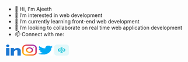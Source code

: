 - 👋 Hi, I'm Ajeeth
- 👀 I’m interested in web development
- 🌱 I’m currently learning front-end web development
- 💞️ I’m looking to collaborate on real time web application development
- 📫 Connect with me:
<p align="left">
  <a href="https://linkedin.com/in/ajeethnatarajan" target="blank"><img align="center" src="linkedin.svg" alt="ajeethnatarajan" height="30" width="40" /></a>
  <a href="https://instagram.com/asperand_creations" target="blank"><img align="center" src="instagram.svg" alt="asperand_creations" height="30" width="40" /></a>
  <a href="https://twitter.com/iam_ajeeth" target="blank"><img align="center" src="twitter.svg" alt="iam_ajeeth" height="30" width="40" /></a>
  <a href="https://codepen.io/ajeethcse" target="blank"><img align="center" src="codepen.svg" alt="ajeethcse" height="30" width="40" /></a>
</p>

<!---
iamajeeth/iamajeeth is a ✨ special ✨ repository because its `README.md` (this file) appears on your GitHub profile.
You can click the Preview link to take a look at your changes.
--->
